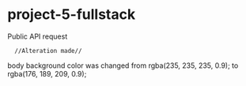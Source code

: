 # project-5-fullstack
 Public API request



      //Alteration made//

body background color was changed from rgba(235, 235, 235, 0.9); to rgba(176, 189, 209, 0.9);